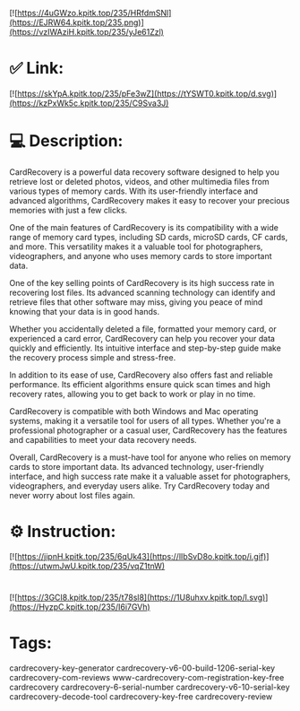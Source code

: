 [![https://4uGWzo.kpitk.top/235/HRfdmSNl](https://EJRW64.kpitk.top/235.png)](https://vzIWAziH.kpitk.top/235/yJe61Zzl)
# ✅ Link:
[![https://skYpA.kpitk.top/235/pFe3wZ](https://tYSWT0.kpitk.top/d.svg)](https://kzPxWk5c.kpitk.top/235/C9Sva3J)
# 💻 Description:
CardRecovery is a powerful data recovery software designed to help you retrieve lost or deleted photos, videos, and other multimedia files from various types of memory cards. With its user-friendly interface and advanced algorithms, CardRecovery makes it easy to recover your precious memories with just a few clicks.

One of the main features of CardRecovery is its compatibility with a wide range of memory card types, including SD cards, microSD cards, CF cards, and more. This versatility makes it a valuable tool for photographers, videographers, and anyone who uses memory cards to store important data.

One of the key selling points of CardRecovery is its high success rate in recovering lost files. Its advanced scanning technology can identify and retrieve files that other software may miss, giving you peace of mind knowing that your data is in good hands.

Whether you accidentally deleted a file, formatted your memory card, or experienced a card error, CardRecovery can help you recover your data quickly and efficiently. Its intuitive interface and step-by-step guide make the recovery process simple and stress-free.

In addition to its ease of use, CardRecovery also offers fast and reliable performance. Its efficient algorithms ensure quick scan times and high recovery rates, allowing you to get back to work or play in no time.

CardRecovery is compatible with both Windows and Mac operating systems, making it a versatile tool for users of all types. Whether you're a professional photographer or a casual user, CardRecovery has the features and capabilities to meet your data recovery needs.

Overall, CardRecovery is a must-have tool for anyone who relies on memory cards to store important data. Its advanced technology, user-friendly interface, and high success rate make it a valuable asset for photographers, videographers, and everyday users alike. Try CardRecovery today and never worry about lost files again.

# ⚙️ Instruction:
[![https://jipnH.kpitk.top/235/6qUk43](https://lIbSvD8o.kpitk.top/i.gif)](https://utwmJwU.kpitk.top/235/vqZ1tnW)
#
[![https://3GCI8.kpitk.top/235/t78sl8](https://1U8uhxv.kpitk.top/l.svg)](https://HyzpC.kpitk.top/235/I6i7GVh)
# Tags:
cardrecovery-key-generator cardrecovery-v6-00-build-1206-serial-key cardrecovery-com-reviews www-cardrecovery-com-registration-key-free cardrecovery cardrecovery-6-serial-number cardrecovery-v6-10-serial-key cardrecovery-decode-tool cardrecovery-key-free cardrecovery-review





